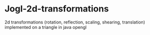 # Jogl-2d-transformations
2d transformations (rotation, reflection, scaling, shearing, translation) implemented on a triangle in java opengl
